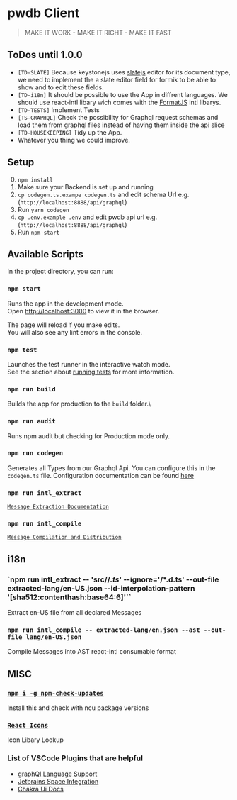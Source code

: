 # pwdb Client
> MAKE IT WORK - MAKE IT RIGHT - MAKE IT FAST

## ToDos until 1.0.0

- `[TD-SLATE]` Because keystonejs uses [slatejs](https://docs.slatejs.org/) editor for its document type, we need to implement the a slate editor field for formik to be able to show and to edit these fields.
- `[TD-i18n]` It should be possible to use the App in diffrent languages. We should use react-intl libary wich comes with the [FormatJS](https://formatjs.io) intl libarys.
- `[TD-TESTS]` Implement Tests
- `[TS-GRAPHQL]` Check the possibility for Graphql request schemas and load them from graphql files instead of having them inside the api slice
- `[TD-HOUSEKEEPING]` Tidy up the App.
- Whatever you thing we could improve.

## Setup

0. `npm install`
1. Make sure your Backend is set up and running
2. `cp codegen.ts.exampe codegen.ts` and edit schema Url e.g. (`http://localhost:8888/api/graphql`)
3. Run `yarn codegen`
4. `cp .env.example .env` and edit pwdb api url e.g. (`http://localhost:8888/api/graphql`)
5. Run `npm start`

## Available Scripts

In the project directory, you can run:

### `npm start`

Runs the app in the development mode.\
Open [http://localhost:3000](http://localhost:3000) to view it in the browser.

The page will reload if you make edits.\
You will also see any lint errors in the console.

### `npm test`

Launches the test runner in the interactive watch mode.\
See the section about [running tests](https://facebook.github.io/create-react-app/docs/running-tests) for more information.

### `npm run build`

Builds the app for production to the `build` folder.\

### `npm run audit`

Runs npm audit but checking for Production mode only.

### `npm run codegen`

Generates all Types from our Graphql Api. You can configure this in the `codegen.ts` file.
Configuration documentation can be found [here](https://the-guild.dev/graphql/codegen/docs/config-reference/codegen-config)

### `npm run intl_extract`
[`Message Extraction Documentation`](https://formatjs.io/docs/getting-started/message-extraction)

### `npm run intl_compile`
[`Message Compilation and Distribution`](https://formatjs.io/docs/getting-started/message-distribution)

## i18n

### `npm run intl_extract -- 'src/**/*.ts*' --ignore='**/*.d.ts' --out-file extracted-lang/en-US.json --id-interpolation-pattern '[sha512:contenthash:base64:6]'``
Extract en-US file from all declared Messages

### `npm run intl_compile -- extracted-lang/en.json --ast --out-file lang/en-US.json`
Compile Messages into AST react-intl consumable format

## MISC

### [`npm i -g npm-check-updates`](https://www.npmjs.com/package/npm-check-updates)
Install this and check with ncu package versions

### [`React Icons`](https://react-icons.github.io/react-icons/)
Icon Libary Lookup

### List of VSCode Plugins that are helpful
- [graphQl Language Support](https://marketplace.visualstudio.com/items?itemName=GraphQL.vscode-graphql)
- [Jetbrains Space Integration](https://marketplace.visualstudio.com/items?itemName=olivertasevski.vscode-space)
- [Chakra Ui Docs](https://marketplace.visualstudio.com/items?itemName=timitejumola.chakra-ui-doc)
